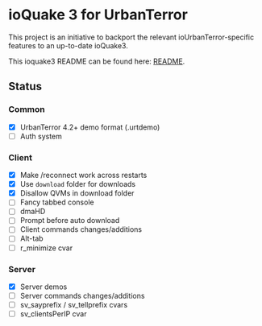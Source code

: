 # ioQuake 3 for UrbanTerror

This project is an initiative to backport the relevant ioUrbanTerror-specific
features to an up-to-date ioQuake3.

This ioquake3 README can be found here: [README](README.ioq3.md).

## Status

### Common
- [x] UrbanTerror 4.2+ demo format (.urtdemo)
- [ ] Auth system

### Client
- [x] Make /reconnect work across restarts
- [x] Use `download` folder for downloads
- [x] Disallow QVMs in download folder
- [ ] Fancy tabbed console
- [ ] dmaHD
- [ ] Prompt before auto download
- [ ] Client commands changes/additions
- [ ] Alt-tab
- [ ] r_minimize cvar

### Server
- [x] Server demos
- [ ] Server commands changes/additions
- [ ] sv_sayprefix / sv_tellprefix cvars
- [ ] sv_clientsPerIP cvar
